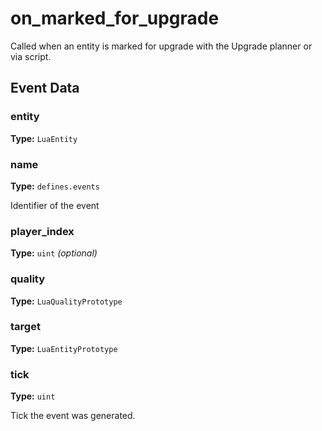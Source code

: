 # on_marked_for_upgrade

Called when an entity is marked for upgrade with the Upgrade planner or via script.

## Event Data

### entity

**Type:** `LuaEntity`

### name

**Type:** `defines.events`

Identifier of the event

### player_index

**Type:** `uint` *(optional)*

### quality

**Type:** `LuaQualityPrototype`

### target

**Type:** `LuaEntityPrototype`

### tick

**Type:** `uint`

Tick the event was generated.

